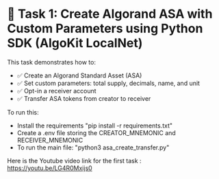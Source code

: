# 🔷 Task 1: Create Algorand ASA with Custom Parameters using Python SDK (AlgoKit LocalNet)

This task demonstrates how to:

- ✅ Create an Algorand Standard Asset (ASA)
- ✅ Set custom parameters: total supply, decimals, name, and unit
- ✅ Opt-in a receiver account
- ✅ Transfer ASA tokens from creator to receiver

To run this:
- Install the requirements "pip install -r requirements.txt"
- Create a .env file storing the CREATOR_MNEMONIC and RECEIVER_MNEMONIC
- To run the main file: "python3 asa_create_transfer.py"

Here is the Youtube video link for the first task : https://youtu.be/LG4R0Mxijs0
